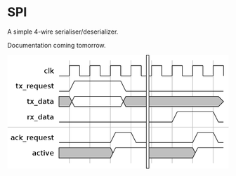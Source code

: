 # SPI

A simple 4-wire serialiser/deserializer.

Documentation coming tomorrow.

![cookies](https://github.com/hildebrandmw/de10lite-hdl/blob/master/components/spi/figs/request_interface.png?raw=true)
